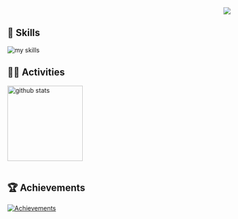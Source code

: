 <!-- 1. Views Counter -->
<div align="right">
  <!-- usernameを変更 -->
  <img src="https://komarev.com/ghpvc/?username=TakanariShimbo" />
</div>

<!-- 2. Skills -->
## 🌱 Skills
<!-- ライトモート：theme=light, ダークモート：theme=dark -->
<!-- アイコンの選択肢一覧：https://arc.net/l/quote/zizyykfh -->
<img alt="my skills" src="https://skillicons.dev/icons?theme=dark&perline=12&i=html,css,js,jquery,react,tailwind,nodejs,vite,next,python,opencv,sklearn,pytorch,flask,django,fastapi,cs,postgres,redis,git,github,gitlab,docker,vscode,windows,ubuntu" />
<br>

<!-- 3. Activities -->
## 🏃‍♀️ Activities
<div align="left"> 
  <!-- ライトモート：theme=light, ダークモート：theme=vue-dark  -->
  <!-- usernameを変更 -->
  <!-- <img alt="Top Langs" height="170px" src="https://github-readme-stats.vercel.app/api?username=TakanariShimbo&theme=onedark&layout=compact" /> -->
  <img alt="github stats" height="170px" src="https://github-readme-stats.vercel.app/api/top-langs/?username=TakanariShimbo&theme=onedark&layout=compact" />
</div>
<br>

<!-- 4. Achievements -->
## 🏆 Achievements
<!-- usernameを変更 -->
[![Achievements](https://github-profile-trophy.vercel.app/?username=TakanariShimbo&theme=onedark&column=6)](https://github.com/ryo-ma/github-profile-trophy)
